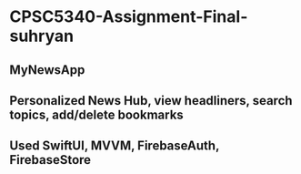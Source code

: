 # CPSC5340-Assignment-Final-suhryan
## MyNewsApp
## Personalized News Hub, view headliners, search topics, add/delete bookmarks
## Used SwiftUI, MVVM, FirebaseAuth, FirebaseStore
